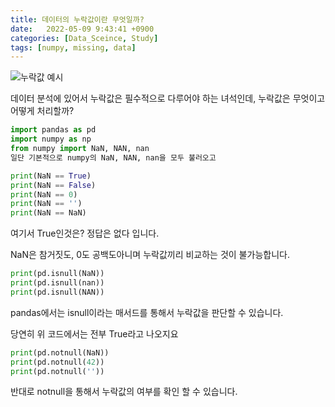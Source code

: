 ```yaml
---
title: 데이터의 누락값이란 무엇일까?
date:   2022-05-09 9:43:41 +0900
categories: [Data_Sceince, Study]
tags: [numpy, missing, data]
---
```


![누락값 예시](https://user-images.githubusercontent.com/85277660/210135897-cdf9b930-43df-4165-9aa5-d80609a7305a.png)


데이터 분석에 있어서 누락값은 필수적으로 다루어야 하는 녀석인데, 누락값은 무엇이고 어떻게 처리할까?

```python
import pandas as pd
import numpy as np
from numpy import NaN, NAN, nan
일단 기본적으로 numpy의 NaN, NAN, nan을 모두 불러오고
```

 
```python
print(NaN == True)
print(NaN == False)
print(NaN == 0)
print(NaN == '')
print(NaN == NaN)
```

여기서 True인것은? 정답은 없다 입니다.

NaN은 참거짓도, 0도 공백도아니며 누락값끼리 비교하는 것이 불가능합니다.

 
```python
print(pd.isnull(NaN))
print(pd.isnull(nan))
print(pd.isnull(NAN))
```

pandas에서는 isnull이라는 매서드를 통해서 누락값을 판단할 수 있습니다.

당연히 위 코드에서는 전부 True라고 나오지요

 
```python
print(pd.notnull(NaN))
print(pd.notnull(42))
print(pd.notnull(''))
```

반대로 notnull을 통해서 누락값의 여부를 확인 할 수 있습니다.